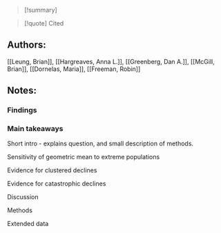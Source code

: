 >[!summary]

>[!quote] Cited
## Authors:
[[Leung, Brian]], [[Hargreaves, Anna L.]], [[Greenberg, Dan A.]], [[McGill, Brian]], [[Dornelas, Maria]], [[Freeman, Robin]]

## Notes:

### Findings

### Main takeaways


Short intro - explains question, and small description of methods.


Sensitivity of geometric mean to extreme populations


Evidence for clustered declines



Evidence for catastrophic declines



Discussion




Methods

Extended data